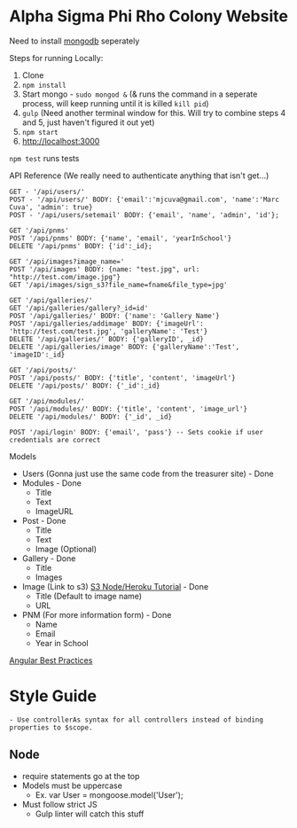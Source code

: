 # Alpha Sigma Phi Rho Colony Website

Need to install  [mongodb](https://www.mongodb.org/) seperately

Steps for running Locally: 

1. Clone
2. `npm install`
3. Start mongo - `sudo mongod &` (& runs the command in a seperate process, will keep running until it is killed `kill pid`)
4. `gulp` (Need another terminal window for this. Will try to combine steps 4 and 5, just haven't figured it out yet)
5. `npm start`
6. [http://localhost:3000](http://localhost:3000)

`npm test` runs tests


API Reference (We really need to authenticate anything that isn't get...)
```
GET - '/api/users/'
POST - '/api/users/' BODY: {'email':'mjcuva@gmail.com', 'name':'Marc Cuva', 'admin': true}
POST - '/api/users/setemail' BODY: {'email', 'name', 'admin', 'id'};

GET '/api/pnms'
POST '/api/pnms' BODY: {'name', 'email', 'yearInSchool'}
DELETE '/api/pnms' BODY: {'id':_id};

GET '/api/images?image_name='
POST '/api/images' BODY: {name: "test.jpg", url: "http://test.com/image.jpg"}
GET '/api/images/sign_s3?file_name=fname&file_type=jpg'

GET '/api/galleries/'
GET '/api/galleries/gallery?_id=id'
POST '/api/galleries/' BODY: {'name': 'Gallery Name'}
POST '/api/galleries/addimage' BODY: {'imageUrl': 'http://test.com/test.jpg', 'galleryName': 'Test'}
DELETE '/api/galleries/' BODY: {'galleryID', _id}
DELETE '/api/galleries/image' BODY: {'galleryName':'Test', 'imageID':_id}

GET '/api/posts/'
POST '/api/posts/' BODY: {'title', 'content', 'imageUrl'}
DELETE '/api/posts/' BODY: {'_id':_id}

GET '/api/modules/'
POST '/api/modules/' BODY: {'title', 'content', 'image_url'}
DELETE '/api/modules/' BODY: {'_id', _id}

POST '/api/login' BODY: {'email', 'pass'} -- Sets cookie if user credentials are correct
```

Models
* Users (Gonna just use the same code from the treasurer site) - Done
* Modules - Done
    - Title
    - Text
    - ImageURL
* Post - Done
    - Title
    - Text
    - Image (Optional)
* Gallery - Done
    - Title
    - Images
* Image (Link to s3) [S3 Node/Heroku Tutorial](https://devcenter.heroku.com/articles/s3-upload-node?utm_source=mkto&utm_medium=email&utm_campaign=marchnewsletter&mkt_tok=3RkMMJWWfF9wsRonuK%2FMZKXonjHpfsX54%2B4vW66%2FlMI%2F0ER3fOvrPUfGjI4AScdnI%2BSLDwEYGJlv6SgFQrjAMapmyLgLUhE%3D) - Done
    - Title (Default to image name)
    - URL
* PNM (For more information form) - Done
    - Name
    - Email
    - Year in School

[Angular Best Practices](https://github.com/johnpapa/angular-styleguide)

# Style Guide
	- Use controllerAs syntax for all controllers instead of binding properties to $scope.

## Node

* require statements go at the top
* Models must be uppercase
    - Ex. var User = mongoose.model('User');
* Must follow strict JS
    - Gulp linter will catch this stuff

